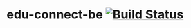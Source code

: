 # edu-connect-be [![Build Status](https://travis-ci.org/edu-connect/edu-connect-be.svg)](https://travis-ci.org/edu-connect/edu-connect-be)